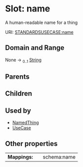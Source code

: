
# Slot: name


A human-readable name for a thing

URI: [STANDARDSUSECASE:name](https://w3id.org/bridge2ai/standards-usecase-schema/name)


## Domain and Range

None &#8594;  <sub>0..1</sub> [String](types/String.md)

## Parents


## Children


## Used by

 * [NamedThing](NamedThing.md)
 * [UseCase](UseCase.md)

## Other properties

|  |  |  |
| --- | --- | --- |
| **Mappings:** | | schema:name |

